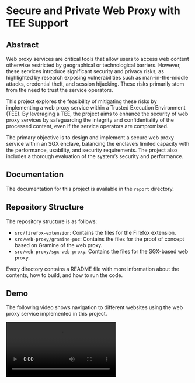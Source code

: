 # Secure and Private Web Proxy with TEE Support

## Abstract
Web proxy services are critical tools that allow users to access web
content otherwise restricted by geographical or technological barriers. However, these services introduce significant security and privacy risks, as highlighted by research exposing vulnerabilities such
as man-in-the-middle attacks, credential theft, and session hijacking.
These risks primarily stem from the need to trust the service operators.

This project explores the feasibility of mitigating these risks by implementing a web proxy service within a Trusted Execution Environment
(TEE). By leveraging a TEE, the project aims to enhance the security of
web proxy services by safeguarding the integrity and confidentiality of
the processed content, even if the service operators are compromised.

The primary objective is to design and implement a secure web proxy
service within an SGX enclave, balancing the enclave’s limited capacity
with the performance, usability, and security requirements. The project
also includes a thorough evaluation of the system’s security and performance.

## Documentation

The documentation for this project is available in the `report` directory.

## Repository Structure
The repository structure is as follows:

- `src/firefox-extension`: Contains the files for the Firefox extension.
- `src/web-proxy/gramine-poc`: Contains the files for the proof of concept based on Gramine of the web proxy.
- `src/web-proxy/sgx-web-proxy`: Contains the files for the SGX-based web proxy.

Every directory contains a README file with more information about the contents, how to build, and how to run the code.

## Demo
The following video shows navigation to different websites using the web proxy service implemented in this project.

![Video](https://gitlab.inf.ethz.ch/OU-SYSSEC/syssec-all/riccardo-negri-semester-project/-/blob/main/media/demo.mp4)